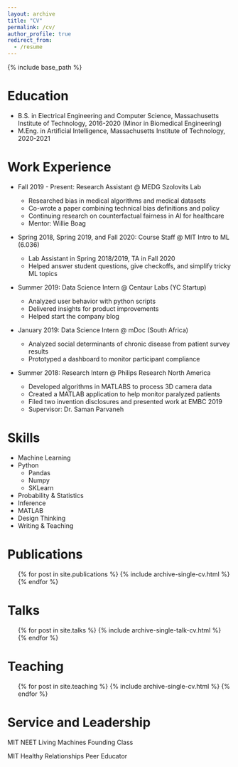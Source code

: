 ```yaml
---
layout: archive
title: "CV"
permalink: /cv/
author_profile: true
redirect_from:
  - /resume
---
```


{% include base_path %}

Education
======
* B.S. in Electrical Engineering and Computer Science, Massachusetts Institute of Technology, 2016-2020 (Minor in Biomedical Engineering)
* M.Eng. in Artificial Intelligence, Massachusetts Institute of Technology, 2020-2021

Work Experience
======
* Fall 2019 - Present: Research Assistant @ MEDG Szolovits Lab
  * Researched bias in medical algorithms and medical datasets
  * Co-wrote a paper combining technical bias definitions and policy
  * Continuing research on counterfactual fairness in AI for healthcare
  * Mentor: Willie Boag


* Spring 2018, Spring 2019, and Fall 2020: Course Staff @ MIT Intro to ML (6.036)
  * Lab Assistant in Spring 2018/2019, TA in Fall 2020
  * Helped answer student questions, give checkoffs, and simplify tricky ML topics


* Summer 2019: Data Science Intern @ Centaur Labs (YC Startup)
  * Analyzed user behavior with python scripts
  * Delivered insights for product improvements
  * Helped start the company blog


* January 2019: Data Science Intern @ mDoc (South Africa)
  * Analyzed social determinants of chronic disease from patient survey results
  * Prototyped a dashboard to monitor participant compliance


* Summer 2018: Research Intern @ Philips Research North America
  * Developed algorithms in MATLABS to process 3D camera data
  * Created a MATLAB application to help monitor paralyzed patients
  * Filed two invention disclosures and presented work at EMBC 2019
  * Supervisor: Dr. Saman Parvaneh
  
Skills
======
* Machine Learning
* Python
  * Pandas
  * Numpy
  * SKLearn
* Probability & Statistics
* Inference
* MATLAB
* Design Thinking
* Writing & Teaching

Publications
======
  <ul>{% for post in site.publications %}
    {% include archive-single-cv.html %}
  {% endfor %}</ul>
  
Talks
======
  <ul>{% for post in site.talks %}
    {% include archive-single-talk-cv.html %}
  {% endfor %}</ul>
  
Teaching
======
  <ul>{% for post in site.teaching %}
    {% include archive-single-cv.html %}
  {% endfor %}</ul>
  
Service and Leadership
======
MIT NEET Living Machines Founding Class

MIT Healthy Relationships Peer Educator 

<!-- Awards
======
Athena Pinnacle Scholar, MIT Sandbox Innovation Fellow,  Intel Science Talent Search Seminfinalist,  -->
